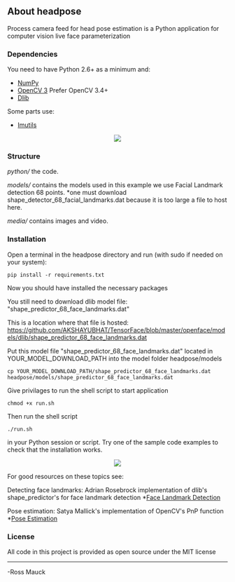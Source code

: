## About headpose
Process camera feed for head pose estimation is a Python application for computer vision live face parameterization

### Dependencies
You need to have Python 2.6+ as a minimum and:

* [NumPy](http://numpy.scipy.org/)
* [OpenCV 3](http://opencv.org/) Prefer OpenCV 3.4+
* [Dlib](http://dlib.net/)

Some parts use:

* [Imutils](https://github.com/jrosebr1/imutils)

<p align="center">
  <img src="https://github.com/mauckc/headpose/blob/master/media/obama-sample.gif"/>
</p>

### Structure

*python/*  the code.

*models/*  contains the models used in this example we use Facial Landmark detection 68 points.
           *one must download shape_detector_68_facial_landmarks.dat because it is too large a file to host here.

*media/*  contains images and video. 

### Installation

Open a terminal in the headpose directory and run (with sudo if needed on your system):

	pip install -r requirements.txt

Now you should have installed the necessary packages

You still need to download dlib model file: "shape_predictor_68_face_landmarks.dat"

This is a location where that file is hosted: https://github.com/AKSHAYUBHAT/TensorFace/blob/master/openface/models/dlib/shape_predictor_68_face_landmarks.dat

Put this model file "shape_predictor_68_face_landmarks.dat" located in YOUR_MODEL_DOWNLOAD_PATH into the model folder headpose/models

 	cp YOUR_MODEL_DOWNLOAD_PATH/shape_predictor_68_face_landmarks.dat headpose/models/shape_predictor_68_face_landmarks.dat
	
Give privilages to run the shell script to start application

	chmod +x run.sh

Then run the shell script

	./run.sh
	
in your Python session or script. Try one of the sample code examples to check that the installation works.

<p align="center">
  <img src="https://github.com/mauckc/headpose/blob/master/media/elon-sample.gif"/>
</p>

For good resources on these topics see:

Detecting face landmarks: Adrian Rosebrock implementation of dlib's shape_predictor's for face landmark detection
*[Face Landmark Detection](https://www.learnopencv.com/head-pose-estimation-using-opencv-and-dlib/)

Pose estimation: Satya Mallick's implementation of OpenCV's PnP function
*[Pose Estimation](https://www.pyimagesearch.com/2017/04/03/facial-landmarks-dlib-opencv-python/) 


### License

All code in this project is provided as open source under the MIT license


---
-Ross Mauck
